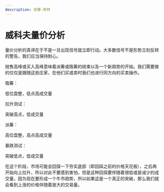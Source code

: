 ```yaml
---
description: 安娜·库林
---
```


# 威科夫量价分析

量价分析的真谛在于不是一旦出现信号就立即行动。大多数信号不是形势立刻反转的警告，我们应当保持耐心。

抛售高峰或买入高峰意味着派筹或吸筹的结束以及一个新趋势的开始。我们需要做的仅仅是跟随这些庄家，在他们买或卖时我们也进行同方向的买卖操作。

吸筹：

低位盘整，低点高成交量

拉升测试：

突破高点，低成交量

派筹：

高位盘整，高点高成交量

暴跌测试：

突破低点，低成交量

在这个阶段，市场可能会回探一下夯实底部（即回踩之前的价格天花板），之后再开始向上拉升，所以对此不要感到害怕，但是这种回探要伴随着很低或是减少的成交量，因为现在要形成一个牛市趋势，所以如果这是一个真正的突破，那么我们就会看到上涨的价格伴随着放大的交易量。


